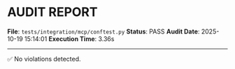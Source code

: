 # AUDIT REPORT

**File**: `tests/integration/mcp/conftest.py`
**Status**: PASS
**Audit Date**: 2025-10-19 15:14:01
**Execution Time**: 3.36s

---

✅ No violations detected.
